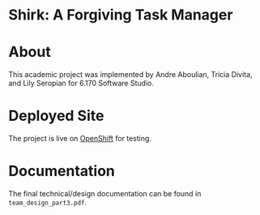 Shirk: A Forgiving Task Manager
===

# About
This academic project was implemented by Andre Aboulian, Tricia Divita, and Lily Seropian for 6.170 Software Studio.

# Deployed Site
The project is live on [OpenShift](http://shirk-aandre.rhcloud.com/) for testing.

# Documentation
The final technical/design documentation can be found in `team_design_part3.pdf`.